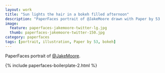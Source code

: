 ```yaml
---
layout: work
title: "Sun lights the hair in a bokeh filled afternoon"
description: "PaperFaces portrait of @JakeMoore drawn with Paper by 53 on an iPad."
image: 
  feature: paperfaces-jakemoore-twitter-lg.jpg
  thumb: paperfaces-jakemoore-twitter-150.jpg
category: paperfaces
tags: [portrait, illustration, Paper by 53, bokeh]
---
```


PaperFaces portrait of [@JakeMoore](http://twitter.com/JakeMoore).

{% include paperfaces-boilerplate-2.html %}